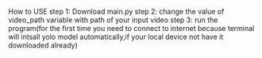 How to USE
step 1: Download main.py
step 2: change the value of video_path variable with path of your input video
step 3: run the program(for the first time you need to connect to internet because terminal will intsall yolo model automatically,if your local device not have it downloaded already)
